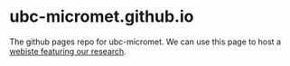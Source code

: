 # ubc-micromet.github.io

The github pages repo for ubc-micromet.  We can use this page to host a [webiste featuring our research](https://ubc-micromet.github.io/).
